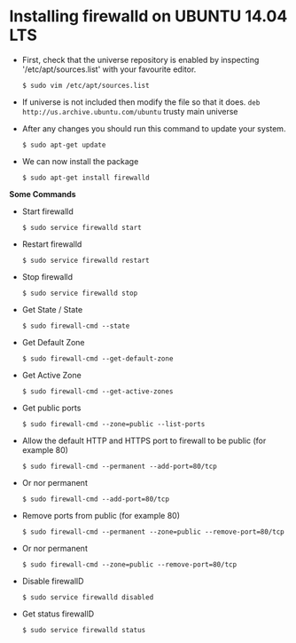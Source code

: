 # Installing firewalld on UBUNTU 14.04 LTS

* First, check that the universe repository is enabled by inspecting
'/etc/apt/sources.list' with your favourite editor.

	`$ sudo vim /etc/apt/sources.list`

* If universe is not included then modify the file so that it does.
	`deb http://us.archive.ubuntu.com/ubuntu` trusty main universe

* After any changes you should run this command to update your system.

	`$ sudo apt-get update`

* We can now install the package

	`$ sudo apt-get install firewalld`

**Some Commands**

* Start firewalld

	`$ sudo service firewalld start`

* Restart firewalld

	`$ sudo service firewalld restart`

* Stop firewalld

	`$ sudo service firewalld stop`

* Get State / State

	`$ sudo firewall-cmd --state`

* Get Default Zone

	`$ sudo firewall-cmd --get-default-zone`

* Get Active Zone

	`$ sudo firewall-cmd --get-active-zones`

* Get public ports

	`$ sudo firewall-cmd --zone=public --list-ports`

* Allow the default HTTP and HTTPS port to firewall to be public (for example 80)

	`$ sudo firewall-cmd --permanent --add-port=80/tcp`

* Or nor permanent

	`$ sudo firewall-cmd --add-port=80/tcp`

* Remove ports from public (for example 80)

	`$ sudo firewall-cmd --permanent --zone=public --remove-port=80/tcp`

* Or nor permanent

	`$ sudo firewall-cmd --zone=public --remove-port=80/tcp`

* Disable firewallD

	`$ sudo service firewalld disabled`

* Get status firewallD

	`$ sudo service firewalld status`
